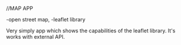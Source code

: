 //MAP APP

-open street map,
-leaflet library

Very simply app which shows the capabilities of the leaflet library. It's works with external API.
